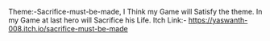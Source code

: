 Theme:-Sacrifice-must-be-made, I Think my Game will Satisfy the theme.
In my Game at last hero will Sacrifice his Life.
Itch Link:- https://yaswanth-008.itch.io/sacrifice-must-be-made
